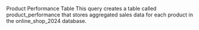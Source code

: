 Product Performance Table
This query creates a table called product_performance that stores aggregated sales data for each product in the online_shop_2024 database.

